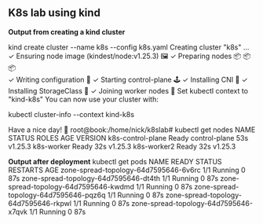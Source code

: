 ## K8s lab using kind

**Output from creating a kind cluster**

kind create cluster --name k8s --config k8s.yaml
Creating cluster "k8s" ...
 ✓ Ensuring node image (kindest/node:v1.25.3) 🖼
 ✓ Preparing nodes 📦 📦 📦  
 ✓ Writing configuration 📜 
 ✓ Starting control-plane 🕹️ 
 ✓ Installing CNI 🔌 
 ✓ Installing StorageClass 💾 
 ✓ Joining worker nodes 🚜 
Set kubectl context to "kind-k8s"
You can now use your cluster with:

kubectl cluster-info --context kind-k8s

Have a nice day! 👋
root@book:/home/nick/k8slab# kubectl get nodes
NAME                STATUS   ROLES           AGE   VERSION
k8s-control-plane   Ready    control-plane   53s   v1.25.3
k8s-worker          Ready    <none>          32s   v1.25.3
k8s-worker2         Ready    <none>          32s   v1.25.3



**Output after deployment**
kubectl get pods
NAME                                    READY   STATUS    RESTARTS   AGE
zone-spread-topology-64d7595646-6v6rc   1/1     Running   0          87s
zone-spread-topology-64d7595646-dt4th   1/1     Running   0          87s
zone-spread-topology-64d7595646-kwdmd   1/1     Running   0          87s
zone-spread-topology-64d7595646-pqz6q   1/1     Running   0          87s
zone-spread-topology-64d7595646-rkpwl   1/1     Running   0          87s
zone-spread-topology-64d7595646-x7qvk   1/1     Running   0          87s

